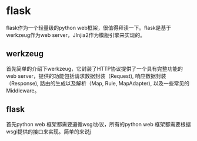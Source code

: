 # flask
flask作为一个轻量级的python web框架，很值得拜读一下。flask是基于werkzeug作为web server，JInjia2作为模版引擎来实现的。
## werkzeug
首先简单的介绍下werkzeug，它封装了HTTP协议提供了一个具有完整功能的web server，提供的功能包括请求数据封装（Request), 响应数据封装（Response), 路由的生成以及解析（Map, Rule, MapAdapter), 以及一些常见的Middleware。
## flask
首先python web 框架都需要遵循wsgi协议，所有的python web 框架都需要根据wsgi提供的接口来实现。简单的来说j
<!--stackedit_data:
eyJoaXN0b3J5IjpbLTE2MzQ4MDYxODksLTEwNzI3ODYxMDUsMT
c0MDA3NjQ1NywtMTUwNDc2NzYxNl19
-->